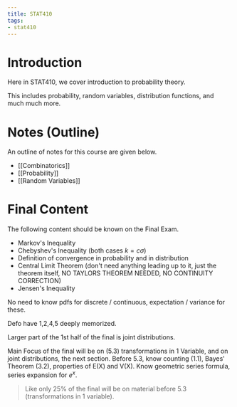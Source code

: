```yaml
---
title: STAT410
tags:
- stat410
---
```


# Introduction
Here in STAT410, we cover introduction to probability theory.

This includes probability, random variables, distribution functions, and much much more.

# Notes (Outline)
An outline of notes for this course are given below.

- [[Combinatorics]]
- [[Probability]]
- [[Random Variables]]

# Final Content
The following content should be known on the Final Exam.
- Markov's Inequality
- Chebyshev's Inequality (both cases $k = c \sigma$)
- Definition of convergence in probability and in distribution
- Central Limit Theorem (don't need anything leading up to it, just the theorem itself, NO TAYLORS THEOREM NEEDED, NO CONTINUITY CORRECTION)
- Jensen's Inequality

No need to know pdfs for discrete / continuous, expectation / variance for these.

Defo have 1,2,4,5 deeply memorized.

Larger part of the 1st half of the final is joint distributions.

Main Focus of the final will be on (5.3) transformations in 1 Variable, and on joint distributions, the next section. Before 5.3, know counting (1.1), Bayes' Theorem (3.2), properties of E(X) and V(X). Know geometric series formula, series expansion for $e^x$.
> Like only 25% of the final will be on material before 5.3 (transformations in 1 variable).

